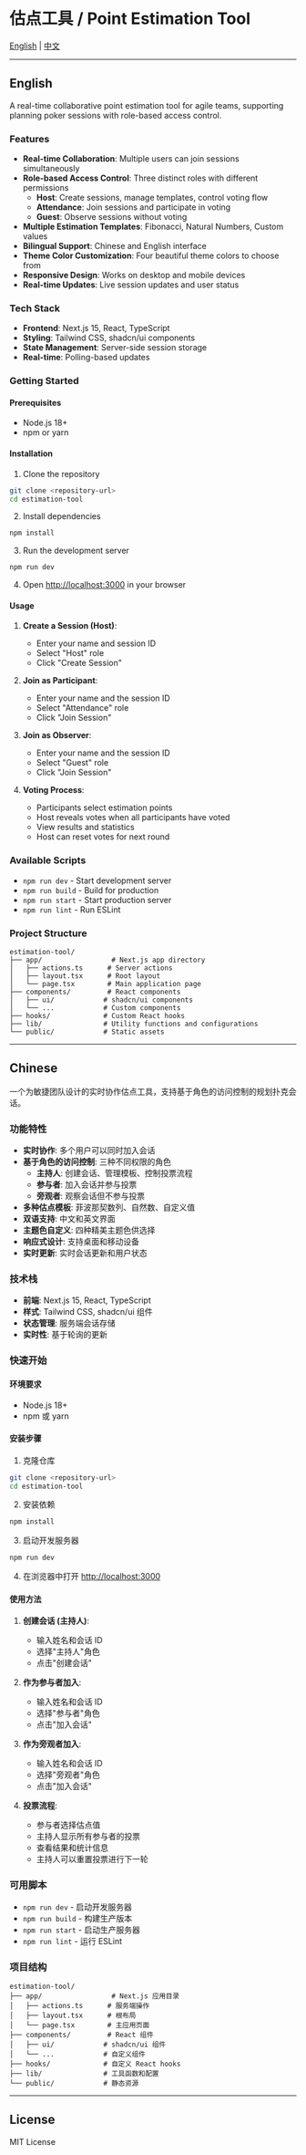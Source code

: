# 估点工具 / Point Estimation Tool

[English](#english) | [中文](#chinese)

---

## English

A real-time collaborative point estimation tool for agile teams, supporting planning poker sessions with role-based access control.

### Features

- **Real-time Collaboration**: Multiple users can join sessions simultaneously
- **Role-based Access Control**: Three distinct roles with different permissions
  - **Host**: Create sessions, manage templates, control voting flow
  - **Attendance**: Join sessions and participate in voting
  - **Guest**: Observe sessions without voting
- **Multiple Estimation Templates**: Fibonacci, Natural Numbers, Custom values
- **Bilingual Support**: Chinese and English interface
- **Theme Color Customization**: Four beautiful theme colors to choose from
- **Responsive Design**: Works on desktop and mobile devices
- **Real-time Updates**: Live session updates and user status

### Tech Stack

- **Frontend**: Next.js 15, React, TypeScript
- **Styling**: Tailwind CSS, shadcn/ui components
- **State Management**: Server-side session storage
- **Real-time**: Polling-based updates

### Getting Started

#### Prerequisites

- Node.js 18+
- npm or yarn

#### Installation

1. Clone the repository

```bash
git clone <repository-url>
cd estimation-tool
```

2. Install dependencies

```bash
npm install
```

3. Run the development server

```bash
npm run dev
```

4. Open [http://localhost:3000](http://localhost:3000) in your browser

#### Usage

1. **Create a Session (Host)**:

   - Enter your name and session ID
   - Select "Host" role
   - Click "Create Session"

2. **Join as Participant**:

   - Enter your name and the session ID
   - Select "Attendance" role
   - Click "Join Session"

3. **Join as Observer**:

   - Enter your name and the session ID
   - Select "Guest" role
   - Click "Join Session"

4. **Voting Process**:
   - Participants select estimation points
   - Host reveals votes when all participants have voted
   - View results and statistics
   - Host can reset votes for next round

### Available Scripts

- `npm run dev` - Start development server
- `npm run build` - Build for production
- `npm run start` - Start production server
- `npm run lint` - Run ESLint

### Project Structure

```
estimation-tool/
├── app/                 # Next.js app directory
│   ├── actions.ts      # Server actions
│   ├── layout.tsx      # Root layout
│   └── page.tsx        # Main application page
├── components/         # React components
│   ├── ui/            # shadcn/ui components
│   └── ...            # Custom components
├── hooks/             # Custom React hooks
├── lib/               # Utility functions and configurations
└── public/            # Static assets
```

---

## Chinese

一个为敏捷团队设计的实时协作估点工具，支持基于角色的访问控制的规划扑克会话。

### 功能特性

- **实时协作**: 多个用户可以同时加入会话
- **基于角色的访问控制**: 三种不同权限的角色
  - **主持人**: 创建会话、管理模板、控制投票流程
  - **参与者**: 加入会话并参与投票
  - **旁观者**: 观察会话但不参与投票
- **多种估点模板**: 菲波那契数列、自然数、自定义值
- **双语支持**: 中文和英文界面
- **主题色自定义**: 四种精美主题色供选择
- **响应式设计**: 支持桌面和移动设备
- **实时更新**: 实时会话更新和用户状态

### 技术栈

- **前端**: Next.js 15, React, TypeScript
- **样式**: Tailwind CSS, shadcn/ui 组件
- **状态管理**: 服务端会话存储
- **实时性**: 基于轮询的更新

### 快速开始

#### 环境要求

- Node.js 18+
- npm 或 yarn

#### 安装步骤

1. 克隆仓库

```bash
git clone <repository-url>
cd estimation-tool
```

2. 安装依赖

```bash
npm install
```

3. 启动开发服务器

```bash
npm run dev
```

4. 在浏览器中打开 [http://localhost:3000](http://localhost:3000)

#### 使用方法

1. **创建会话 (主持人)**:

   - 输入姓名和会话 ID
   - 选择"主持人"角色
   - 点击"创建会话"

2. **作为参与者加入**:

   - 输入姓名和会话 ID
   - 选择"参与者"角色
   - 点击"加入会话"

3. **作为旁观者加入**:

   - 输入姓名和会话 ID
   - 选择"旁观者"角色
   - 点击"加入会话"

4. **投票流程**:
   - 参与者选择估点值
   - 主持人显示所有参与者的投票
   - 查看结果和统计信息
   - 主持人可以重置投票进行下一轮

### 可用脚本

- `npm run dev` - 启动开发服务器
- `npm run build` - 构建生产版本
- `npm run start` - 启动生产服务器
- `npm run lint` - 运行 ESLint

### 项目结构

```
estimation-tool/
├── app/                 # Next.js 应用目录
│   ├── actions.ts      # 服务端操作
│   ├── layout.tsx      # 根布局
│   └── page.tsx        # 主应用页面
├── components/         # React 组件
│   ├── ui/            # shadcn/ui 组件
│   └── ...            # 自定义组件
├── hooks/             # 自定义 React hooks
├── lib/               # 工具函数和配置
└── public/            # 静态资源
```

---

## License

MIT License
